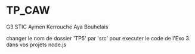# TP_CAW
G3 STIC Aymen Kerrouche Aya Bouhelais


changer le nom de dossier 'TP5' par 'src' pour executer le code de l'Exo 3 dans vos projets node.js